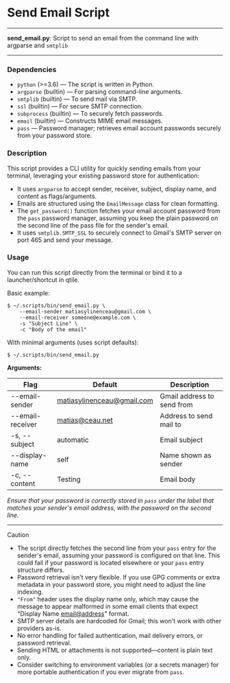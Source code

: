 # Send Email Script

---

**send_email.py**: Script to send an email from the command line with argparse and `smtplib`

---

### Dependencies

- `python` (>=3.6) — The script is written in Python.
- `argparse` (builtin) — For parsing command-line arguments.
- `smtplib` (builtin) — To send mail via SMTP.
- `ssl` (builtin) — For secure SMTP connection.
- `subprocess` (builtin) — To securely fetch passwords.
- `email` (builtin) — Constructs MIME email messages.
- `pass` — Password manager; retrieves email account passwords securely from your password store.

### Description

This script provides a CLI utility for quickly sending emails from your terminal, leveraging your existing password store for authentication:

- It uses `argparse` to accept sender, receiver, subject, display name, and content as flags/arguments.
- Emails are structured using the `EmailMessage` class for clean formatting.
- The `get_password()` function fetches your email account password from the `pass` password manager, assuming you keep the plain password on the second line of the pass file for the sender's email.
- It uses `smtplib.SMTP_SSL` to securely connect to Gmail's SMTP server on port 465 and send your message.

### Usage

You can run this script directly from the terminal or bind it to a launcher/shortcut in qtile. 

Basic example:

```
$ ~/.scripts/bin/send_email.py \
    --email-sender matiasylinenceau@gmail.com \
    --email-receiver someone@example.com \
    -s "Subject Line" \
    -c "Body of the email"
```

With minimal arguments (uses script defaults):

```
$ ~/.scripts/bin/send_email.py
```

**Arguments:**

| Flag                | Default                        | Description                    |
|---------------------|--------------------------------|--------------------------------|
| --email-sender      | matiasylinenceau@gmail.com     | Gmail address to send from     |
| --email-receiver    | matias@ceau.net                | Address to send mail to        |
| -s, --subject       | automatic                      | Email subject                  |
| --display-name      | self                           | Name shown as sender           |
| -c, --content       | Testing                        | Email body                     |

*Ensure that your password is correctly stored in `pass` under the label that matches your sender's email address, with the password on the second line.*

---

> [!CAUTION]
> - The script directly fetches the second line from your `pass` entry for the sender's email, assuming your password is configured on that line. This could fail if your password is located elsewhere or your `pass` entry structure differs.
> - Password retrieval isn't very flexible. If you use GPG comments or extra metadata in your password store, you might need to adjust the line indexing.
> - `"From"` header uses the display name only, which may cause the message to appear malformed in some email clients that expect "Display Name <email@address>" format.
> - SMTP server details are hardcoded for Gmail; this won't work with other providers as-is.
> - No error handling for failed authentication, mail delivery errors, or password retrieval.
> - Sending HTML or attachments is not supported—content is plain text only.
> - Consider switching to environment variables (or a secrets manager) for more portable authentication if you ever migrate from `pass`.